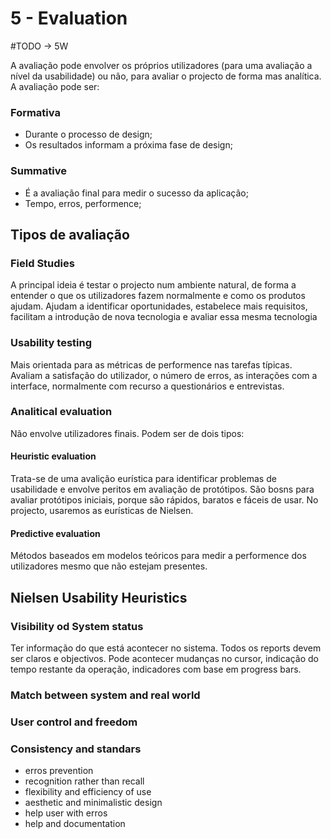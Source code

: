 # 5 - Evaluation

#TODO -> 5W

A avaliação pode envolver os próprios utilizadores (para uma avaliação a nível da usabilidade) ou não, para avaliar o projecto de forma mas analítica. A avaliação pode ser:

### Formativa

- Durante o processo de design;
- Os resultados informam a próxima fase de design;

### Summative

- É a avaliação final para medir o sucesso da aplicação;
- Tempo, erros, performence;

## Tipos de avaliação

### Field Studies

A principal ideia é testar o projecto num ambiente natural, de forma a entender o que os utilizadores fazem normalmente e como os produtos ajudam. Ajudam a identificar oportunidades, estabelece mais requisitos, facilitam a introdução de nova tecnologia e avaliar essa mesma tecnologia

### Usability testing

Mais orientada para as métricas de performence nas tarefas típicas. Avaliam a satisfação do utilizador, o número de erros, as interações com a interface, normalmente com recurso a questionários e entrevistas. 

### Analitical evaluation

Não envolve utilizadores finais. Podem ser de dois tipos:

#### Heuristic evaluation

Trata-se de uma avalição eurística para identificar problemas de usabilidade e envolve peritos em avaliação de protótipos. São bosns para avaliar protótipos iniciais, porque são rápidos, baratos e fáceis de usar. No projecto, usaremos as eurísticas de Nielsen.

#### Predictive evaluation

Métodos baseados em modelos teóricos para medir a performence dos utilizadores mesmo que não estejam presentes.

## Nielsen Usability Heuristics

### Visibility od System status

Ter informação do que está acontecer no sistema. Todos os reports devem ser claros e objectivos. Pode acontecer mudanças no cursor, indicação do tempo restante da operação, indicadores com base em progress bars.

### Match between system and real world


### User control and freedom


### Consistency and standars
- erros prevention
- recognition rather than recall
- flexibility and efficiency of use
- aesthetic and minimalistic design
- help user with erros
- help and documentation